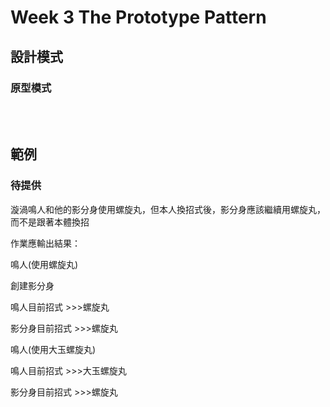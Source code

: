 # Week 3 The Prototype Pattern
## 設計模式
### 原型模式    
<br/>
<br/>

## 範例
### 待提供  

漩渦鳴人和他的影分身使用螺旋丸，但本人換招式後，影分身應該繼續用螺旋丸，而不是跟著本體換招

作業應輸出結果：

鳴人(使用螺旋丸)

創建影分身

鳴人目前招式   >>>螺旋丸

影分身目前招式 >>>螺旋丸

鳴人(使用大玉螺旋丸)

鳴人目前招式   >>>大玉螺旋丸

影分身目前招式 >>>螺旋丸
